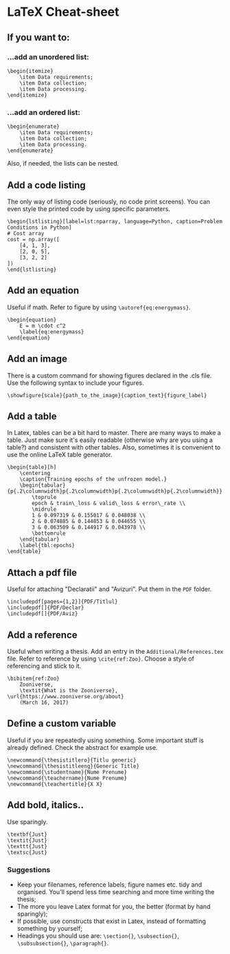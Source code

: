 # LaTeX Cheat-sheet


## If you want to:

### ...add an unordered list:

```
\begin{itemize}
	\item Data requirements;
	\item Data collection;
	\item Data processing.
\end{itemize}
```

### ...add an ordered list:
```
\begin{enumerate}
	\item Data requirements;
	\item Data collection;
	\item Data processing.
\end{enumerate}
```

Also, if needed, the lists can be nested.


## Add a code listing

The only way of listing code (seriously, no code print screens). You can even style the printed code by using specific parameters.

```
\begin{lstlisting}[label=lst:nparray, language=Python, caption=Problem Conditions in Python]
# Cost array
cost = np.array([
	[4, 1, 3],
	[2, 0, 5],
	[3, 2, 2]
])
\end{lstlisting}

```


## Add an equation

Useful if math.
Refer to figure by using `\autoref{eq:energymass}`.

```
\begin{equation}
    E = m \cdot c^2
    \label{eq:energymass}
\end{equation}
```


## Add an image

There is a custom command for showing figures declared in the .cls file. Use the following syntax to include your figures.
```
\showfigure{scale}{path_to_the_image}{caption_text}{figure_label}
```


## Add a table

In Latex, tables can be a bit hard to master. There are many ways to make a table. Just make sure it's easily readable (otherwise why are you using a table?) and consistent with other tables. Also, sometimes it is convenient to use the online LaTeX table generator.

```
\begin{table}[h]
    \centering
    \caption{Training epochs of the unfrozen model.}
    \begin{tabular}{p{.2\columnwidth}p{.2\columnwidth}p{.2\columnwidth}p{.2\columnwidth}}
        \toprule
        epoch & train\_loss & valid\_loss & error\_rate \\
        \midrule
        1 & 0.097319 & 0.155017 & 0.048038 \\
        2 & 0.074885 & 0.144853 & 0.044655 \\
        3 & 0.063509 & 0.144917 & 0.043978 \\
        \bottomrule
    \end{tabular}
    \label{tbl:epochs}
\end{table}

```


## Attach a pdf file

Useful for attaching "Declaratii" and "Avizuri".
Put them in the `PDF` folder.

```
\includepdf[pages={1,2}]{PDF/Titlul}
\includepdf[]{PDF/Declar}
\includepdf[]{PDF/Aviz}

```

## Add a reference

Useful when writing a thesis.
Add an entry in the `Additional/References.tex` file.
Refer to reference by using `\cite{ref:Zoo}`.
Choose a style of referencing and stick to it.

```
\bibitem{ref:Zoo}
    Zooniverse,
    \textit{What is the Zooniverse}, \url{https://www.zooniverse.org/about}
    (March 16, 2017)

```

## Define a custom variable

Useful if you are repeatedly using something.
Some important stuff is already defined.
Check the abstract for example use.

```
\newcommand{\thesistitlero}{Titlu generic}
\newcommand{\thesistitleeng}{Generic Title}
\newcommand{\studentname}{Nume Prenume}
\newcommand{\teachername}{Nume Prenume}
\newcommand{\teachertitle}{X X}

```

## Add bold, italics..

Use sparingly.

```
\textbf{Just}
\textit{Just}
\texttt{Just}
\textsc{Just}

```

### Suggestions

- Keep your filenames, reference labels, figure names etc. tidy and organised. You'll spend less time searching and more time writing the thesis;
- The more you leave Latex format for you, the better (format by hand sparingly);
- If possible, use constructs that exist in Latex, instead of formatting something by yourself;
- Headings you should use are: `\section{}`, `\subsection{}`, `\subsubsection{}`, `\paragraph{}`.
